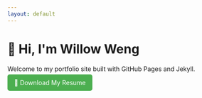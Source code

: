 ```yaml
---
layout: default
---
```


# 👋 Hi, I'm Willow Weng

Welcome to my portfolio site built with GitHub Pages and Jekyll.

<a href="/assets/resume.pdf" download style="padding: 10px 15px; background-color: #4CAF50; color: white; text-decoration: none; border-radius: 5px;">
📄 Download My Resume
</a>


